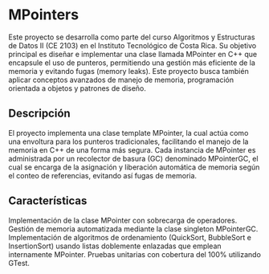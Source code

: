 # MPointers
Este proyecto se desarrolla como parte del curso Algoritmos y Estructuras de Datos II (CE 2103) en el Instituto Tecnológico de Costa Rica. Su objetivo principal es diseñar e implementar una clase llamada MPointer en C++ que encapsule el uso de punteros, permitiendo una gestión más eficiente de la memoria y evitando fugas (memory leaks). Este proyecto busca también aplicar conceptos avanzados de manejo de memoria, programación orientada a objetos y patrones de diseño.

## Descripción
El proyecto implementa una clase template MPointer<T>, la cual actúa como una envoltura para los punteros tradicionales, facilitando el manejo de la memoria en C++ de una forma más segura. Cada instancia de MPointer es administrada por un recolector de basura (GC) denominado MPointerGC, el cual se encarga de la asignación y liberación automática de memoria según el conteo de referencias, evitando así fugas de memoria.

## Características
Implementación de la clase MPointer con sobrecarga de operadores.
Gestión de memoria automatizada mediante la clase singleton MPointerGC.
Implementación de algoritmos de ordenamiento (QuickSort, BubbleSort e InsertionSort) usando listas doblemente enlazadas que emplean internamente MPointer.
Pruebas unitarias con cobertura del 100% utilizando GTest.
